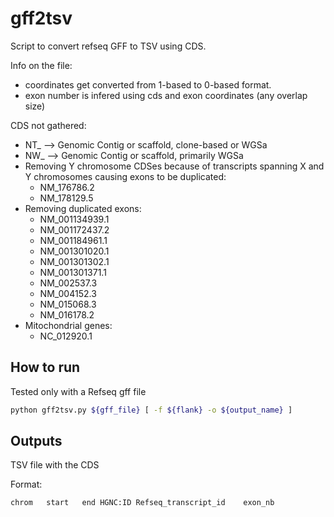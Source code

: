 # gff2tsv

Script to convert refseq GFF to TSV using CDS.

Info on the file:

- coordinates get converted from 1-based to 0-based format.
- exon number is infered using cds and exon coordinates (any overlap size)

CDS not gathered:

- NT_ --> Genomic Contig or scaffold, clone-based or WGSa
- NW_ --> Genomic Contig or scaffold, primarily WGSa
- Removing Y chromosome CDSes because of transcripts spanning X and Y chromosomes causing exons to be duplicated:
  - NM_176786.2
  - NM_178129.5
- Removing duplicated exons:
  - NM_001134939.1
  - NM_001172437.2
  - NM_001184961.1
  - NM_001301020.1
  - NM_001301302.1
  - NM_001301371.1
  - NM_002537.3
  - NM_004152.3
  - NM_015068.3
  - NM_016178.2
- Mitochondrial genes:
  - NC_012920.1

## How to run

Tested only with a Refseq gff file

```bash
python gff2tsv.py ${gff_file} [ -f ${flank} -o ${output_name} ]
```

## Outputs

TSV file with the CDS

Format:

```tsv
chrom   start   end HGNC:ID Refseq_transcript_id    exon_nb
```
